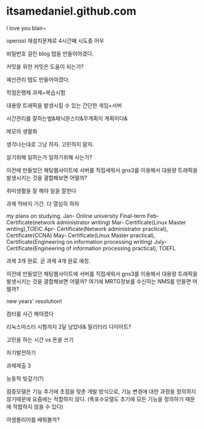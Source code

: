 # itsamedaniel.github.com
I love you blair~

openssl 재설치문제로 4시간째 시도중 어우

비밀번호 걸린 blog 탭을 만들어야겠다.

커밋을 위한 커밋은 도움이 되는가?

예산관리 탭도 만들어야겠다.

학점은행제 과제+복습시험

대용량 트래픽을 발생시킬 수 있는 간단한 게임+서버

시간관리를 잘하는법&패닉몬스터&무계획이 계획이다&

메모의 생활화

생각나는대로 그냥 하자. 고민하지 말자.

살기위해 일하는가 일하기위해 사는가?

이전에 만들었던 채팅웹사이트에 서버를 직접세워서 gns3를 이용해서 대용량 트래픽을 발생시키는 것을 결합해보면 어떨까?

취미생활을 잘 해야 일을 잘한다

과제 막바지 기간. 더 열심히 하자 


my plans on studying.
Jan- Online university Final-term
Feb- Certificate(network administrator writing)
Mar- Certificate(Linux Master writing),TOEIC
Apr- Certificate(Network administrator practical), Certificate(CCNA)
May- Certificate(Linux Master practical), Certificate(Engineering on information processing writing)
July- Certificate(Engineering of information processing practical), TOEFL

과제 3개 완료. 곧 과제 4개 완료 예정.

이전에 만들었던 채팅웹사이트에 서버를 직접세워서 gns3를 이용해서 대용량 트래픽을 발생시키는 것을 결합해보면 어떨까?
여기에 MRTG정보를 수신하는 NMS를 만들면 어떨까?

new years' resolution!


컴터를 사긴 해야겠다 

리눅스마스터 시험까지 2달 남았네& 밀리터리 다이어트?

고민을 하는 시간 vs 돈을 쓰기

자기발전하기 

과제제출 3

능동적 빚갚기(?)

점증모델은 기능 추가에 초점을 맞춘 개발 방식으로, 기능 변경에 대한 과정을 정의하지 않기때문에 요즘에는 적합하지 않다.
(폭포수모델도 초기에 모든 기능을 정의하기 때문에 적합하지 않을 수 있다)

어셈블리어를 배워볼까?
